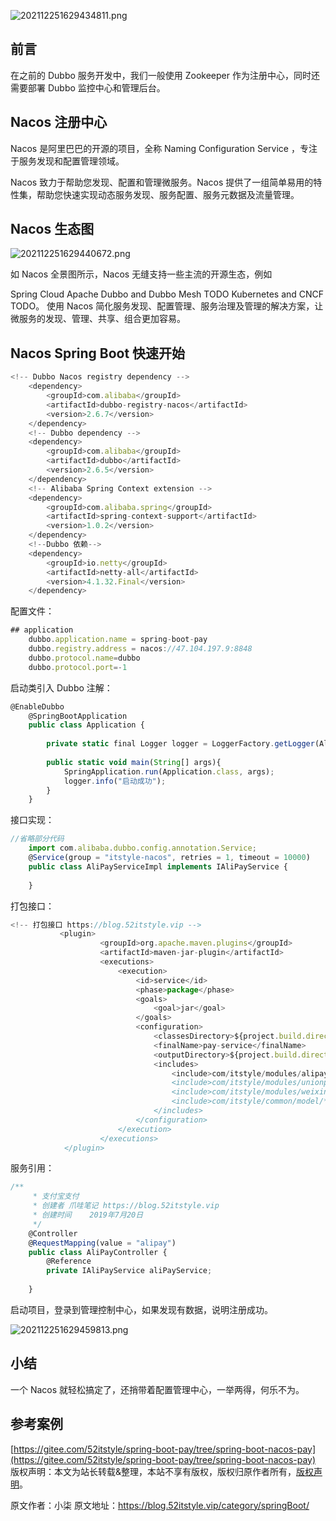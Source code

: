 


![202112251629434811.png](https://gitee.com/hezhiyuan007/java-study/raw/master/images/SpringBoot4/0df4ff6e-fdae-48a1-84be-de23692fa79b.png)

## 前言

在之前的 Dubbo 服务开发中，我们一般使用 Zookeeper 作为注册中心，同时还需要部署 Dubbo 监控中心和管理后台。

## Nacos 注册中心

Nacos 是阿里巴巴的开源的项目，全称 Naming Configuration Service ，专注于服务发现和配置管理领域。

Nacos 致力于帮助您发现、配置和管理微服务。Nacos 提供了一组简单易用的特性集，帮助您快速实现动态服务发现、服务配置、服务元数据及流量管理。

## Nacos 生态图

![202112251629440672.png](https://gitee.com/hezhiyuan007/java-study/raw/master/images/SpringBoot4/4c136673-5634-479f-9ee3-5e486c4d5ee1.png)

如 Nacos 全景图所示，Nacos 无缝支持一些主流的开源生态，例如

Spring Cloud
Apache Dubbo and Dubbo Mesh TODO
Kubernetes and CNCF TODO。
使用 Nacos 简化服务发现、配置管理、服务治理及管理的解决方案，让微服务的发现、管理、共享、组合更加容易。

## Nacos Spring Boot 快速开始


```js 
<!-- Dubbo Nacos registry dependency -->
    <dependency>
        <groupId>com.alibaba</groupId>
        <artifactId>dubbo-registry-nacos</artifactId>
        <version>2.6.7</version>
    </dependency>
    <!-- Dubbo dependency -->
    <dependency>
        <groupId>com.alibaba</groupId>
        <artifactId>dubbo</artifactId>
        <version>2.6.5</version>
    </dependency>
    <!-- Alibaba Spring Context extension -->
    <dependency>
        <groupId>com.alibaba.spring</groupId>
        <artifactId>spring-context-support</artifactId>
        <version>1.0.2</version>
    </dependency>
    <!--Dubbo 依赖-->
    <dependency>
        <groupId>io.netty</groupId>
        <artifactId>netty-all</artifactId>
        <version>4.1.32.Final</version>
    </dependency>
```

配置文件：


```js 
## application
    dubbo.application.name = spring-boot-pay
    dubbo.registry.address = nacos://47.104.197.9:8848
    dubbo.protocol.name=dubbo
    dubbo.protocol.port=-1
```

启动类引入 Dubbo 注解：


```js 
@EnableDubbo
    @SpringBootApplication
    public class Application {
    
        private static final Logger logger = LoggerFactory.getLogger(AliPayServiceImpl.class);
    
        public static void main(String[] args){
            SpringApplication.run(Application.class, args);
            logger.info("启动成功");
        }
    }
```

接口实现：


```js 
//省略部分代码
    import com.alibaba.dubbo.config.annotation.Service;
    @Service(group = "itstyle-nacos", retries = 1, timeout = 10000)
    public class AliPayServiceImpl implements IAliPayService {
    
    }
```

打包接口：


```js 
<!-- 打包接口 https://blog.52itstyle.vip -->
           <plugin>
                    <groupId>org.apache.maven.plugins</groupId>
                    <artifactId>maven-jar-plugin</artifactId>
                    <executions>
                        <execution>
                            <id>service</id>
                            <phase>package</phase>
                            <goals>
                                <goal>jar</goal>
                            </goals>
                            <configuration>
                                <classesDirectory>${project.build.directory}/classes</classesDirectory>
                                <finalName>pay-service</finalName>
                                <outputDirectory>${project.build.directory}</outputDirectory>
                                <includes>
                                    <include>com/itstyle/modules/alipay/service/*.*</include>
                                    <include>com/itstyle/modules/unionpay/service/*.*</include>
                                    <include>com/itstyle/modules/weixinpay/service/*.*</include>
                                    <include>com/itstyle/common/model/*.*</include>
                                </includes>
                            </configuration>
                        </execution>
                    </executions>
            </plugin>
```

服务引用：


```js 
/**
     * 支付宝支付
     * 创建者 爪哇笔记 https://blog.52itstyle.vip
     * 创建时间    2019年7月20日
     */
    @Controller
    @RequestMapping(value = "alipay")
    public class AliPayController {
        @Reference
        private IAliPayService aliPayService;
        
    }
```

启动项目，登录到管理控制中心，如果发现有数据，说明注册成功。

![202112251629459813.png](https://gitee.com/hezhiyuan007/java-study/raw/master/images/SpringBoot4/0b228eb9-9c77-463c-926b-03a62a9c7eb9.png)

## 小结

一个 Nacos 就轻松搞定了，还捎带着配置管理中心，一举两得，何乐不为。

## 参考案例

[https://gitee.com/52itstyle/spring-boot-pay/tree/spring-boot-nacos-pay](https://gitee.com/52itstyle/spring-boot-pay/tree/spring-boot-nacos-pay)
版权声明：本文为站长转载&整理，本站不享有版权，版权归原作者所有，[版权声明](https://gitee.com/hezhiyuan007/java-notes/raw/master/disclaimer.md)。




原文作者：小柒 原文地址：https://blog.52itstyle.vip/category/springBoot/